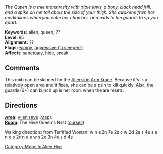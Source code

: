 *The Queen is a true monstrosity with triple jaws, a bony, black head
frill, and a spike on her tail about the size of your thigh. She awakens
from her meditations when you enter her chamber, and nods to her guards
to rip you apart.*

**Keywords:** alien, queen, ??  
**Level:** 65  
**Alignment:** ??  
**Flags:** [wimpy](Wimpy_Mobs.md "wikilink"), [aggressive (to
sleepers)](Aggressive_Mobs.md "wikilink")  
**Affects:** [sanctuary](Sanctuary.md "wikilink"),
[hide](Hide.md "wikilink"), [sneak](Sneak.md "wikilink")

## Comments

This mob can be skinned for the [Alienskin Arm
Brace](Alienskin_Arm_Brace "wikilink"). Because it's in a relatively
open area and it flees, she can be a pain to kill quickly. Also, the
guards (6+) can bunch up in her room when the are resets.

## Directions

**[Area](:Category:_Areas.md "wikilink"):** [Alien
Hive](:Category:_Alien_Hive.md "wikilink")
([Map](Alien_Hive_Map.md "wikilink")).  
**[Room](:Category:_Rooms.md "wikilink"):** The Hive Queen's Nest
([cursed](Cursed_Rooms.md "wikilink"))

Walking directions from Terrified Woman: w n e 2n 7e 2s d w 2d 2e s 4e s
e n e s 2e n e s w s 2e 3n 4e s d 4s

[Category:Mobs In Alien Hive](Category:Mobs_In_Alien_Hive "wikilink")
